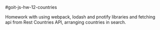#goit-js-hw-12-countries

Homework with using webpack, lodash and pnotify libraries and fetching api from
Rest Countries API, arranging countries in search.
